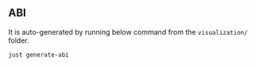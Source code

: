 ## ABI

It is auto-generated by running below command from the `visualization/` folder.

```
just generate-abi
```
